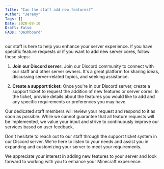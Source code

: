 ```yaml
---
Title: "Can the staff add new features?"
Author: "Jeremy"
Tags: []
Date: 2020-08-10
Draft: False
FAQs: "Dashboard"
---
```



our staff is here to help you enhance your server experience. If you have specific feature requests or if you want to add new server cores, follow these steps:

1. **Join our Discord server:** Join our Discord community to connect with our staff and other server owners. It's a great platform for sharing ideas, discussing server-related topics, and seeking assistance.

2. **Create a support ticket:** Once you're in our Discord server, create a support ticket to request the addition of new features or server cores. In the ticket, provide details about the features you would like to add and any specific requirements or preferences you may have.

Our dedicated staff members will review your request and respond to it as soon as possible. While we cannot guarantee that all feature requests will be implemented, we value your input and strive to continuously improve our services based on user feedback.

Don't hesitate to reach out to our staff through the support ticket system in our Discord server. We're here to listen to your needs and assist you in expanding and customizing your server to meet your requirements.

We appreciate your interest in adding new features to your server and look forward to working with you to enhance your Minecraft experience.
